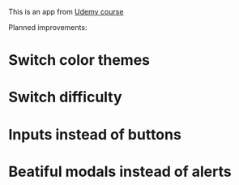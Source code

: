 This is an app from [Udemy course](https://www.udemy.com/course/react2020/)

Planned improvements:

# Switch color themes

# Switch difficulty

# Inputs instead of buttons

# Beatiful modals instead of alerts
